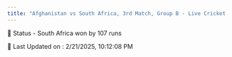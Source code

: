 ```yaml
---
title: "Afghanistan vs South Africa, 3rd Match, Group B - Live Cricket Score"
---
```


📑 Status - South Africa won by 107 runs

📝 Last Updated on : 2/21/2025, 10:12:08 PM  


